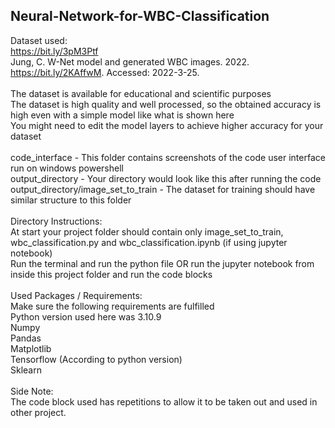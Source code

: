 ## Neural-Network-for-WBC-Classification

Dataset used:<br />
https://bit.ly/3pM3Ptf<br />
Jung, C. W-Net model and generated WBC images. 2022. https://bit.ly/2KAffwM. Accessed: 2022-3-25.<br />
<br />
The dataset is available for educational and scientific purposes<br />
The dataset is high quality and well processed, so the obtained accuracy is high even with a simple model like what is shown here<br />
You might need to edit the model layers to achieve higher accuracy for your dataset<br />
<br />
code_interface - This folder contains screenshots of the code user interface run on windows powershell<br />
output_directory - Your directory would look like this after running the code<br />
output_directory/image_set_to_train - The dataset for training should have similar structure to this folder<br />
<br />
Directory Instructions:<br />
At start your project folder should contain only image_set_to_train, wbc_classification.py and wbc_classification.ipynb (if using jupyter notebook)<br />
Run the terminal and run the python file OR run the jupyter notebook from inside this project folder and run the code blocks<br />
<br />
Used Packages / Requirements:<br />
Make sure the following requirements are fulfilled<br />
Python version used here was 3.10.9<br />
Numpy<br />
Pandas<br />
Matplotlib<br />
Tensorflow (According to python version)<br />
Sklearn<br />
<br />
Side Note:<br />
The code block used has repetitions to allow it to be taken out and used in other project.<br />
